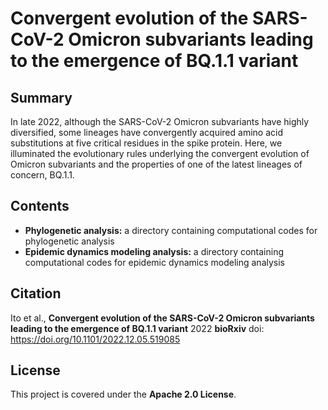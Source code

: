# Convergent evolution of the SARS-CoV-2 Omicron subvariants leading to the emergence of BQ.1.1 variant

## Summary
In late 2022, although the SARS-CoV-2 Omicron subvariants have highly diversified, some lineages have convergently acquired amino acid substitutions at five critical residues in the spike protein. Here, we illuminated the evolutionary rules underlying the convergent evolution of Omicron subvariants and the properties of one of the latest lineages of concern, BQ.1.1.


## Contents
* **Phylogenetic analysis:** a directory containing computational codes for phylogenetic analysis
* **Epidemic dynamics modeling analysis:** a directory containing computational codes for epidemic dynamics modeling analysis

## Citation
Ito et al., **Convergent evolution of the SARS-CoV-2 Omicron subvariants leading to the emergence of BQ.1.1 variant** 2022 **bioRxiv**
doi: https://doi.org/10.1101/2022.12.05.519085


## License
This project is covered under the **Apache 2.0 License**.

